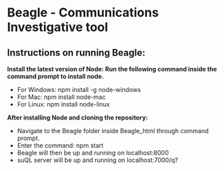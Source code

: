 # Beagle - Communications Investigative tool
Instructions on running Beagle:
-----------------
**Install the latest version of Node: Run the following command inside the command prompt to install node.**
- For Windows: npm install -g node-windows
- For Mac: npm install node-mac
- For Linux: npm install node-linux

**After installing Node and cloning the repository:**
- Navigate to the Beagle folder inside Beagle_html through command prompt.
- Enter the command: npm start
- Beagle will then be up and running on localhost:8000
- suQL server will be up and running on localhost:7000/q? 
